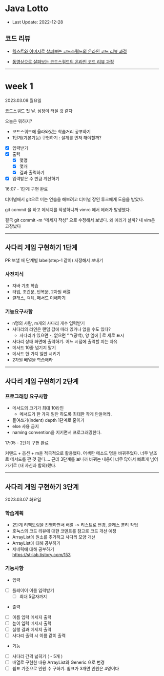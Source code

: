 # Java Lotto

- Last Update: 2022-12-28

## 코드 리뷰

* [텍스트와 이미지로 살펴보는 코드스쿼드의 온라인 코드 리뷰 과정](https://github.com/code-squad/codesquad-docs/blob/master/codereview/README.md)

* [동영상으로 살펴보는 코드스쿼드의 온라인 코드 리뷰 과정](https://youtube.com/watch?v=lFinZfu3QO0&si=EnSIkaIECMiOmarE)


------

# week 1

2023.03.06 월요일

코드스쿼드 첫 날. 심장이 터질 것 같다

오늘은 뭐하지?

- 코드스쿼드에 올라와있는 학습거리 공부하기
- 1단계(기본기능) 구현하기 : 설계를 먼저 해야할까?
- [x]  입력받기
- [x]  출력
    - [x]  몇명
    - [x]  몇개
    - [x]  결과 출력하기
- [x]  입력받은 수 만큼 계산하기

16:07 - 1단계 구현 완료

터미널에서 git으로 미는 연습을 해보려고 터미널 장인 루크에게 도움을 받았다.

git commit 을 하고 메세지를 작성하니까 vimrc 에서 에러가 발생했다.

결국 git commit -m “메세지 작성” 으로 수정해서 보냈다. 왜 에러가 날까? 내 vim은 고장났다

---

## 사다리 게임 구현하기 1단계

PR 보낼 때 단계별 label(step-1 같이) 지정해서 보내기

### 사전지식

- 자바 기초 학습
- 타입, 조건문, 반복문, 2차원 배열
- 클래스, 객체, 메서드 이해하기

### 기능요구사항

- n명의 사람, m개의 사다리 개수 입력받기
- 사다리의 라인은 랜덤 값에 따라 있거나 없을 수도 있다?
    - 사다리가 있으면 -, 없으면 “ “(공백), 양 옆에 | 로 세로 표시
- 사다리 상태 화면에 출력하기. 어느 시점에 출력할 지는 자유
- 메서드 10줄 넘기지 말기
- 메서드 한 가지 일만 시키기
- 2차원 배열을 학습해라

---

## 사다리 게임 구현하기 2단계

### **프로그래밍 요구사항**

- 메서드의 크기가 최대 10라인
    - 메서드가 한 가지 일만 하도록 최대한 작게 만들어라.
- 들여쓰기(indent) depth 1단계로 줄이기
- else 사용 금지
- naming convention을 지키면서 프로그래밍한다.

17:05 - 2단계 구현 완료

커맨드 + 옵션 + m을 적극적으로 활용했다. 어색한 메소드 명을 바꿔주었다. 너무 날조로 메서드를 짠 것 같다.... 근데 3단계를 보니까 바뀌는 내용이 너무 많아서 빠르게 넘어가기로 (내 자신과 합의)했다.


-----

## 사다리 게임 구현하기 3단계

2023.03.07 화요일

### 학습계획
- 2단계 리팩토링을 진행하면서 배열 -> 리스트로 변경, 클래스 분리 작업
- 호눅스의 코드 리뷰에 대한 코멘트를 참고로 코드 개선 예정
- ArrayList에 원소를 추가하고 사다리 모양 개선
- ArrayList에 대해 공부하기
- 제네릭에 대해 공부하기  
  https://st-lab.tistory.com/153

### 기능사항
- 입력
- [ ]  플레이어 이름 입력받기
    - [ ]  최대 5글자까지
- 출력
- [ ]  이름 입력 메세지 출력
- [ ]  높이 입력 메세지 출력
- [ ]  실행 결과 메세지 출력
- [ ]  사다리 출력 시 이름 같이 출력
- 기능
- [ ]  사다리 간격 넓히기 ( - 5개 )
- [ ]  배열로 구현한 내용 ArrayList와 Generic 으로 변경
- [ ]  쉼표 기준으로 인원 수 구하기. 쉼표가 3개면 인원은 4명이다
